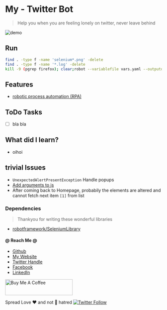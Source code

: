 # My - Twitter Bot

> Help you when you are feeling lonely on twitter, never leave behind

![demo](demo.png)

## Run

```sh
find . -type f -name 'selenium*.png' -delete
find . -type f -name '*.log' -delete
kill -9 (pgrep firefox); clear;robot --variablefile vars.yaml --outputdir output twitter.robot
```

## Features

* [robotic process automation (RPA)](https://en.wikipedia.org/wiki/Robotic_process_automation)

## ToDo Tasks

* [ ] bla bla


## What did I learn?

* oihoi

## trivial Issues

* `UnexpectedAlertPresentException` Handle popups
* [Add arguments to js](https://stackoverflow.com/questions/21256845/is-there-a-way-to-provide-arguments-to-execute-javascript-in-robot-framework)
* After coming back to Homepage, probabily the elements are altered and cannot fetch next item `[1]` from list

### Dependencies

> Thankyou for writing these wonderful libraries

* [robotframework/SeleniumLibrary](https://github.com/robotframework/SeleniumLibrary)


#### @ Reach Me @

* [Github](https://github.com/avimehenwal/)
* [My Website](https://avimehenwal.in)
* [Twitter Handle](https://twitter.com/avimehenwal)
* [Facebook](https://www.facebook.com/avimehanwal)
* [LinkedIn](https://in.linkedin.com/in/avimehenwal)

<a href="https://www.buymeacoffee.com/F1j07cV" target="_blank"><img src="https://cdn.buymeacoffee.com/buttons/default-orange.png" alt="Buy Me A Coffee" style="height: 51px !important;width: 217px !important;" ></a>

 Spread Love :hearts: and not :no_entry_sign: hatred   [![Twitter Follow](https://img.shields.io/twitter/follow/avimehenwal.svg?style=social)](https://twitter.com/avimehenwal)
